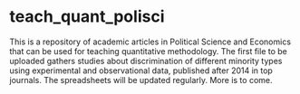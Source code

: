 # teach_quant_polisci
This is a repository of academic articles in Political Science and Economics that can be used for teaching quantitative methodology. The first file to be uploaded gathers studies about discrimination of different minority types using experimental and observational data, published after 2014 in top journals. The spreadsheets will be updated regularly. More is to come. 
